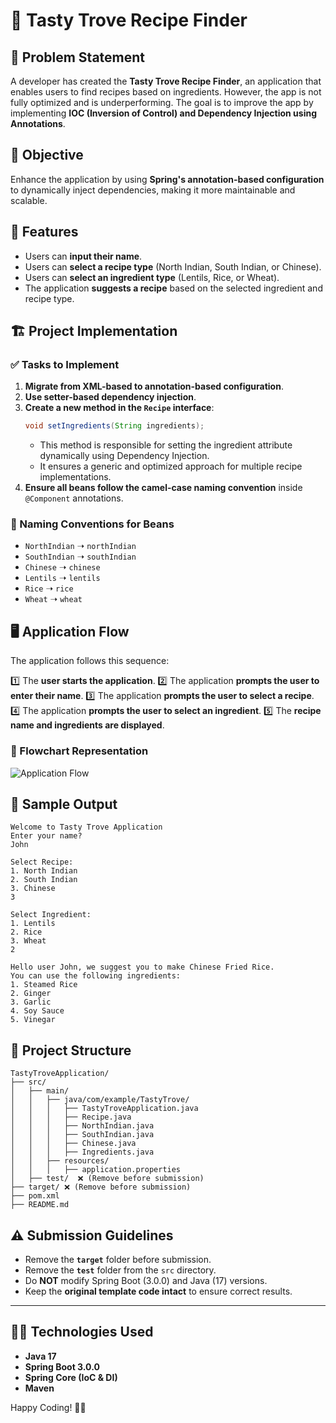 # 🍲 Tasty Trove Recipe Finder

## 📌 Problem Statement
A developer has created the **Tasty Trove Recipe Finder**, an application that enables users to find recipes based on ingredients. However, the app is not fully optimized and is underperforming. The goal is to improve the app by implementing **IOC (Inversion of Control) and Dependency Injection using Annotations**.

## 🎯 Objective
Enhance the application by using **Spring's annotation-based configuration** to dynamically inject dependencies, making it more maintainable and scalable.

## 🚀 Features
- Users can **input their name**.
- Users can **select a recipe type** (North Indian, South Indian, or Chinese).
- Users can **select an ingredient type** (Lentils, Rice, or Wheat).
- The application **suggests a recipe** based on the selected ingredient and recipe type.

## 🏗️ Project Implementation
### ✅ Tasks to Implement
1. **Migrate from XML-based to annotation-based configuration**.
2. **Use setter-based dependency injection**.
3. **Create a new method in the `Recipe` interface**:
   ```java
   void setIngredients(String ingredients);
   ```
   - This method is responsible for setting the ingredient attribute dynamically using Dependency Injection.
   - It ensures a generic and optimized approach for multiple recipe implementations.
4. **Ensure all beans follow the camel-case naming convention** inside `@Component` annotations.

### 📌 Naming Conventions for Beans
- `NorthIndian` ➝ `northIndian`
- `SouthIndian` ➝ `southIndian`
- `Chinese` ➝ `chinese`
- `Lentils` ➝ `lentils`
- `Rice` ➝ `rice`
- `Wheat` ➝ `wheat`

## 🖥️ Application Flow
The application follows this sequence:

1️⃣ The **user starts the application**.
2️⃣ The application **prompts the user to enter their name**.
3️⃣ The application **prompts the user to select a recipe**.
4️⃣ The application **prompts the user to select an ingredient**.
5️⃣ The **recipe name and ingredients are displayed**.

### 📌 Flowchart Representation
![Application Flow](./image.png)

## 📸 Sample Output
```
Welcome to Tasty Trove Application
Enter your name?
John

Select Recipe:
1. North Indian
2. South Indian
3. Chinese
3

Select Ingredient:
1. Lentils
2. Rice
3. Wheat
2

Hello user John, we suggest you to make Chinese Fried Rice.
You can use the following ingredients:
1. Steamed Rice
2. Ginger
3. Garlic
4. Soy Sauce
5. Vinegar
```

## 📂 Project Structure
```
TastyTroveApplication/
├── src/
│   ├── main/
│   │   ├── java/com/example/TastyTrove/
│   │   │   ├── TastyTroveApplication.java
│   │   │   ├── Recipe.java
│   │   │   ├── NorthIndian.java
│   │   │   ├── SouthIndian.java
│   │   │   ├── Chinese.java
│   │   │   ├── Ingredients.java
│   │   ├── resources/
│   │   │   ├── application.properties
│   ├── test/  ❌ (Remove before submission)
├── target/ ❌ (Remove before submission)
├── pom.xml
├── README.md
```

## ⚠️ Submission Guidelines
- Remove the **`target`** folder before submission.
- Remove the **`test`** folder from the `src` directory.
- Do **NOT** modify Spring Boot (3.0.0) and Java (17) versions.
- Keep the **original template code intact** to ensure correct results.

---

## 👨‍💻 Technologies Used
- **Java 17**
- **Spring Boot 3.0.0**
- **Spring Core (IoC & DI)**
- **Maven**

Happy Coding! 🎉🍜

